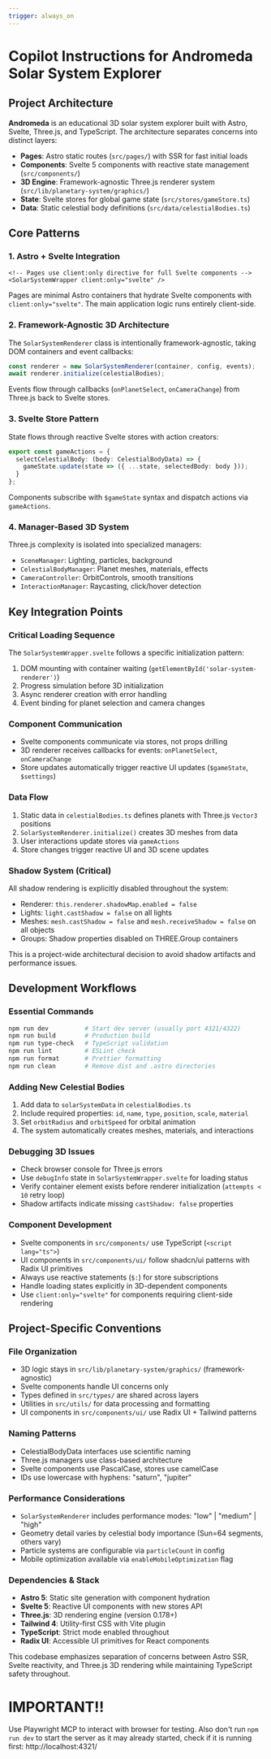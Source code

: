 ```yaml
---
trigger: always_on
---
```


# Copilot Instructions for Andromeda Solar System Explorer

## Project Architecture

**Andromeda** is an educational 3D solar system explorer built with Astro, Svelte, Three.js, and TypeScript. The architecture separates concerns into distinct layers:

- **Pages**: Astro static routes (`src/pages/`) with SSR for fast initial loads
- **Components**: Svelte 5 components with reactive state management (`src/components/`)
- **3D Engine**: Framework-agnostic Three.js renderer system (`src/lib/planetary-system/graphics/`)
- **State**: Svelte stores for global game state (`src/stores/gameStore.ts`)
- **Data**: Static celestial body definitions (`src/data/celestialBodies.ts`)

## Core Patterns

### 1. Astro + Svelte Integration
```astro
<!-- Pages use client:only directive for full Svelte components -->
<SolarSystemWrapper client:only="svelte" />
```
Pages are minimal Astro containers that hydrate Svelte components with `client:only="svelte"`. The main application logic runs entirely client-side.

### 2. Framework-Agnostic 3D Architecture
The `SolarSystemRenderer` class is intentionally framework-agnostic, taking DOM containers and event callbacks:
```typescript
const renderer = new SolarSystemRenderer(container, config, events);
await renderer.initialize(celestialBodies);
```
Events flow through callbacks (`onPlanetSelect`, `onCameraChange`) from Three.js back to Svelte stores.

### 3. Svelte Store Pattern
State flows through reactive Svelte stores with action creators:
```typescript
export const gameActions = {
  selectCelestialBody: (body: CelestialBodyData) => {
    gameState.update(state => ({ ...state, selectedBody: body }));
  }
};
```
Components subscribe with `$gameState` syntax and dispatch actions via `gameActions`.

### 4. Manager-Based 3D System
Three.js complexity is isolated into specialized managers:
- `SceneManager`: Lighting, particles, background
- `CelestialBodyManager`: Planet meshes, materials, effects
- `CameraController`: OrbitControls, smooth transitions
- `InteractionManager`: Raycasting, click/hover detection

## Key Integration Points

### Critical Loading Sequence
The `SolarSystemWrapper.svelte` follows a specific initialization pattern:
1. DOM mounting with container waiting (`getElementById('solar-system-renderer')`)
2. Progress simulation before 3D initialization 
3. Async renderer creation with error handling
4. Event binding for planet selection and camera changes

### Component Communication
- Svelte components communicate via stores, not props drilling
- 3D renderer receives callbacks for events: `onPlanetSelect`, `onCameraChange`
- Store updates automatically trigger reactive UI updates (`$gameState`, `$settings`)

### Data Flow
1. Static data in `celestialBodies.ts` defines planets with Three.js `Vector3` positions
2. `SolarSystemRenderer.initialize()` creates 3D meshes from data
3. User interactions update stores via `gameActions`
4. Store changes trigger reactive UI and 3D scene updates

### Shadow System (Critical)
All shadow rendering is explicitly disabled throughout the system:
- Renderer: `this.renderer.shadowMap.enabled = false`
- Lights: `light.castShadow = false` on all lights  
- Meshes: `mesh.castShadow = false` and `mesh.receiveShadow = false` on all objects
- Groups: Shadow properties disabled on THREE.Group containers

This is a project-wide architectural decision to avoid shadow artifacts and performance issues.

## Development Workflows

### Essential Commands
```bash
npm run dev          # Start dev server (usually port 4321/4322)
npm run build        # Production build
npm run type-check   # TypeScript validation 
npm run lint         # ESLint check
npm run format       # Prettier formatting
npm run clean        # Remove dist and .astro directories
```

### Adding New Celestial Bodies
1. Add data to `solarSystemData` in `celestialBodies.ts`
2. Include required properties: `id`, `name`, `type`, `position`, `scale`, `material`
3. Set `orbitRadius` and `orbitSpeed` for orbital animation
4. The system automatically creates meshes, materials, and interactions

### Debugging 3D Issues
- Check browser console for Three.js errors
- Use `debugInfo` state in `SolarSystemWrapper.svelte` for loading status
- Verify container element exists before renderer initialization (`attempts < 10` retry loop)
- Shadow artifacts indicate missing `castShadow: false` properties

### Component Development
- Svelte components in `src/components/` use TypeScript (`<script lang="ts">`)
- UI components in `src/components/ui/` follow shadcn/ui patterns with Radix UI primitives
- Always use reactive statements (`$:`) for store subscriptions
- Handle loading states explicitly in 3D-dependent components
- Use `client:only="svelte"` for components requiring client-side rendering

## Project-Specific Conventions

### File Organization
- 3D logic stays in `src/lib/planetary-system/graphics/` (framework-agnostic)
- Svelte components handle UI concerns only
- Types defined in `src/types/` are shared across layers
- Utilities in `src/utils/` for data processing and formatting
- UI components in `src/components/ui/` use Radix UI + Tailwind patterns

### Naming Patterns
- CelestialBodyData interfaces use scientific naming
- Three.js managers use class-based architecture
- Svelte components use PascalCase, stores use camelCase
- IDs use lowercase with hyphens: "saturn", "jupiter"

### Performance Considerations
- `SolarSystemRenderer` includes performance modes: "low" | "medium" | "high"
- Geometry detail varies by celestial body importance (Sun=64 segments, others vary)
- Particle systems are configurable via `particleCount` in config
- Mobile optimization available via `enableMobileOptimization` flag

### Dependencies & Stack
- **Astro 5**: Static site generation with component hydration
- **Svelte 5**: Reactive UI components with new stores API
- **Three.js**: 3D rendering engine (version 0.178+)
- **Tailwind 4**: Utility-first CSS with Vite plugin
- **TypeScript**: Strict mode enabled throughout
- **Radix UI**: Accessible UI primitives for React components

This codebase emphasizes separation of concerns between Astro SSR, Svelte reactivity, and Three.js 3D rendering while maintaining TypeScript safety throughout.

# IMPORTANT!!

Use Playwright MCP to interact with browser for testing. Also don't run `npm run dev` to start the server as it may already started, check if it is running first: http://localhost:4321/
